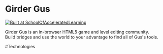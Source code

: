 # Girder Gus

[![Built at SchoolOfAcceleratedLearning](https://img.shields.io/badge/Built%20at-School%20Academy-red.svg?style=round-square)](https://schoolofacceleratedlearning.com/)

Girder Gus is an in-browser HTML5 game and level editing community. Build bridges and use the world to your advantage to find all of Gus's tools.

#Technologies
